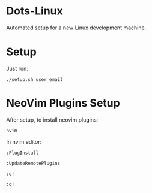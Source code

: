 # Dots-Linux

Automated setup for a new Linux development machine.

# Setup

Just run:
```
./setup.sh user_email
```

# NeoVim Plugins Setup
After setup, to install neovim plugins:
```
nvim
```
In nvim editor:
```
:PlugInstall

:UpdateRemotePlugins

:q!

:q!
```
